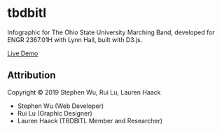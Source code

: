 # tbdbitl
Infographic for The Ohio State University Marching Band, developed for ENGR 2367.01H with Lynn Hall, built with D3.js. 

[Live Demo](http://wustep.me/tbdbitl/)

## Attribution
Copyright © 2019 Stephen Wu, Rui Lu, Lauren Haack

- Stephen Wu (Web Developer)
- Rui Lu (Graphic Designer)
- Lauren Haack (TBDBITL Member and Researcher)
